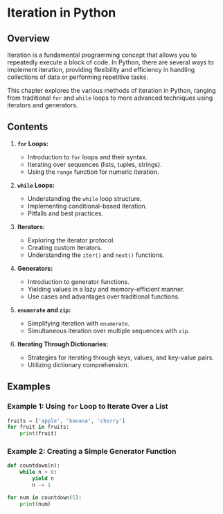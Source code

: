 # Iteration in Python

## Overview

Iteration is a fundamental programming concept that allows you to repeatedly execute a block of code. In Python, there are several ways to implement iteration, providing flexibility and efficiency in handling collections of data or performing repetitive tasks.

This chapter explores the various methods of iteration in Python, ranging from traditional `for` and `while` loops to more advanced techniques using iterators and generators.

## Contents

1. **`for` Loops:**

   - Introduction to `for` loops and their syntax.
   - Iterating over sequences (lists, tuples, strings).
   - Using the `range` function for numeric iteration.

2. **`while` Loops:**

   - Understanding the `while` loop structure.
   - Implementing conditional-based iteration.
   - Pitfalls and best practices.

3. **Iterators:**

   - Exploring the iterator protocol.
   - Creating custom iterators.
   - Understanding the `iter()` and `next()` functions.

4. **Generators:**

   - Introduction to generator functions.
   - Yielding values in a lazy and memory-efficient manner.
   - Use cases and advantages over traditional functions.

5. **`enumerate` and `zip`:**

   - Simplifying iteration with `enumerate`.
   - Simultaneous iteration over multiple sequences with `zip`.

6. **Iterating Through Dictionaries:**
   - Strategies for iterating through keys, values, and key-value pairs.
   - Utilizing dictionary comprehension.

## Examples

### Example 1: Using `for` Loop to Iterate Over a List

```python
fruits = ['apple', 'banana', 'cherry']
for fruit in fruits:
    print(fruit)
```

### Example 2: Creating a Simple Generator Function

```python
def countdown(n):
    while n > 0:
        yield n
        n -= 1

for num in countdown(5):
    print(num)
```
